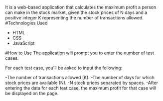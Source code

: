 It is a web-based application that calculates the maximum profit a person can make in the stock market, given the stock prices of N days and a positive integer K representing the number of transactions allowed.
#Technologies Used

- HTML
- CSS
- JavaScript

#How to Use
The application will prompt you to enter the number of test cases.

For each test case, you'll be asked to input the following:

-The number of transactions allowed (K).
-The number of days for which stock prices are available (N).
-N stock prices separated by spaces.
-After entering the data for each test case, the maximum profit for that case will be displayed on the page.
